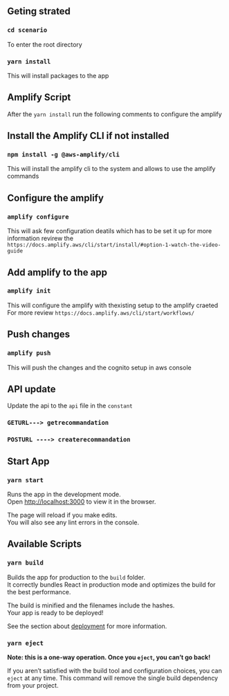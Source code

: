 ## Geting strated 

 ### `cd scenario`
 To enter the root directory

### `yarn install`

This will install packages to the app

## Amplify Script
 After the `yarn install` run the following comments to configure the amplify 

 ## Install the Amplify CLI if not installed 

 ### `npm install -g @aws-amplify/cli`

This will install the amplify cli to the system and allows to use the amplify commands

## Configure the amplify 
### `amplify configure`

This will ask few configuration deatils which has to be set it up 
for more information revirew the `https://docs.amplify.aws/cli/start/install/#option-1-watch-the-video-guide`

## Add amplify to the app 
### `amplify init`

This will configure the amplify with thexisting setup to the amplify craeted 
For more review `https://docs.amplify.aws/cli/start/workflows/`

## Push changes
### `amplify push`

This will push the changes and the cognito setup in aws console 




## API update
Update the api to the `api` file in the `constant`
### `GETURL---> getrecommandation`
### `POSTURL ----> createrecommandation`



## Start App
### `yarn start`

Runs the app in the development mode.\
Open [http://localhost:3000](http://localhost:3000) to view it in the browser.

The page will reload if you make edits.\
You will also see any lint errors in the console.


## Available Scripts


### `yarn build`

Builds the app for production to the `build` folder.\
It correctly bundles React in production mode and optimizes the build for the best performance.

The build is minified and the filenames include the hashes.\
Your app is ready to be deployed!

See the section about [deployment](https://facebook.github.io/create-react-app/docs/deployment) for more information.

### `yarn eject`

**Note: this is a one-way operation. Once you `eject`, you can’t go back!**

If you aren’t satisfied with the build tool and configuration choices, you can `eject` at any time. This command will remove the single build dependency from your project.